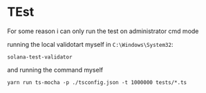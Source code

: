 # TEst

For some reason i can only run the test on administrator cmd mode

running the local validotart myself in `C:\Windows\System32`:
```
solana-test-validator
```

and running the command myself
```
yarn run ts-mocha -p ./tsconfig.json -t 1000000 tests/*.ts 
```